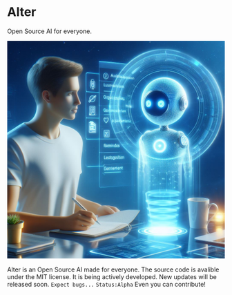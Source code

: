 # Alter
Open Source AI for everyone.

![Logo](https://github.com/AR-DEV-1/Alter/blob/main/logo.jpg)

Alter is an Open Source AI made for everyone. The source code is avalible under the MIT license. It is being actively developed. New updates will be released soon.
`Expect bugs...`
`Status:Alpha`
Even you can contribute!

